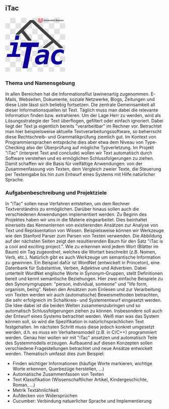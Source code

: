 ## iTac

<p class="logo"><img src="assets/img/itac.png" /></p>

### Thema und Namensgebung
In allen Bereichen hat die Informationsflut lawinenartig zugenommen. E‐Mails, Webseiten, Dokumente, soziale Netzwerke, Blogs, Zeitungen und diese Liste lässt sich beliebig fortsetzen. Die zentrale Gemeinsamkeit all dieser Informationsquellen ist Text. Täglich muss man dabei die relevante Information finden bzw. extrahieren. Um der Lage Herr zu werden, wird als Lösungsstrategie der Text überflogen, gefiltert oder einfach ignoriert. Dabei liegt der Text ja eigentlich bereits "verarbeitbar" im Rechner vor. Betrachtet man hier beispielsweise aktuelle Textverarbeitungssoftware, so beherrscht diese Rechtschreib‐ und Grammatikprüfung ziemlich gut. Im Kontext von Programmiersprachen entspräche dies aber etwa dem Niveau von Type‐Checking also der Überprüfung auf mögliche Typverletzung. Im Projekt "iTac" (interpret Text and conclude) wollen wir Text automatisch durch Software verstehen und es ermöglichen Schlussfolgerungen zu ziehen. Damit schaffen wir die Basis für vielfältige Anwendungen: von der Zusammenfassung von Texten, dem Vergleich zweier Texte, die Steuerung per Texteingabe bis hin zum Entwurf eines Systems mit Hilfe natürlicher Sprache.


### Aufgabenbeschreibung und Projektziele
In "iTac" sollen neue Verfahren entstehen, um dem Rechner Textverständnis zu ermöglichen. Darüber hinaus sollen auch die verschiedenen Anwendungen implementiert werden. Zu Beginn des Projektes haben wir uns in die Materie eingearbeitet. Dies beinhaltet einerseits das Kennenlernen von existierenden Ansätzen zur Analyse von Text und Repräsentation von Wissen. Beispielsweise können wir Werkzeuge wie den Stanford Parser zum Parsen von Texten verwenden. Die Abbildung auf der nächsten Seiten zeigt den resultierenden Baum für den Satz "iTac is a cool and exciting project.". Wie zu erkennen wird jedem Wort (Blätter im Baum) ein Tag zugeordnet, welches die Wortart beschreibt (z.B. Nomen, Verb, etc.). Natürlich gibt es auch Werkzeuge um semantische Information zu gewinnen. Ein Beispiel dafür ist WordNet (entwickelt in Princeton), eine Datenbank für Substantive, Verben, Adjektive und Adverbien. Dabei unterteilt WordNet englische Worte in Synonym‐Gruppen, stellt Definitionen bereit und kennt semantische Beziehungen. Hier zwei einfache Beispiele zu den Synonymgruppen: "person, individual, someone" und "life form, organism, being". Neben den Ansätzen zum Einlesen und zur Verarbeitung von Texten werden wir auch (automatische) Beweismethoden betrachten, die sehr erfolgreich im Schaltkreis- und Systementwurf eingesetzt werden. Die Idee dabei ist die beiden Welten zusammenzubringen und so automatisch Schlussfolgerungen ziehen zu können. Insbesondere soll auch der Entwurf eines Systems betrachtet werden. Weiß man was das System können soll, so wird die Spezifikation in natürlichsprachlichen Text festgehalten. Im nächsten Schritt muss diese jedoch konkret umgesetzt werden, d.h. es muss ein Verhaltensmodell (z.B. in C/C++) programmiert werden. Genau hier wollen wir mit "iTac" ansetzen und automatisch Teile des Systemmodells erzeugen. Aufbauend auf diesen Konzepten sollen verschiedene Fragestellungen betrachtet und neue Ansätze entwickelt werden. Thematisch umfasst dies zum Beispiel:


* Finden wichtiger Informationen (häufige Worte markieren, wichtige Worte erkennen, Querbezüge herstellen, ...)
* Automatische Zusammenfassen von Texten
* Text Klassifikation (Wissenschaftlicher Artikel, Kindergeschichte, Roman, ...)
* Metrik Textähnlichkeit
* Aufdecken von Widersprüchen
* Cucumber: Verbindung natuerlicher Sprache und Implementierung
